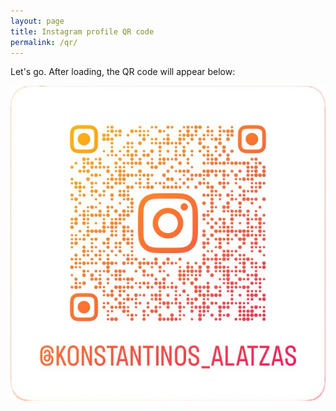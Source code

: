 ```yaml
---
layout: page
title: Instagram profile QR code
permalink: /qr/
---
```


Let's go. After loading, the QR code will appear below:

[![@konstantinos_alatzas](/assets/qr.png "@konstantinos_alatzas")](https://www.instagram.com/konstantinos_alatzas)

